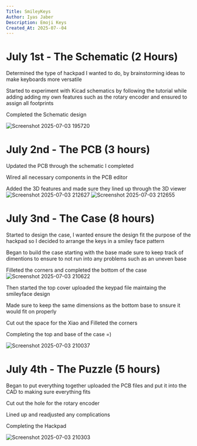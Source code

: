```yaml
---
Title: SmileyKeys
Author: Iyas Jaber
Description: Emoji Keys
Created_At: 2025-07--04
---
```


# July 1st - The Schematic (2 Hours)
Determined the type of hackpad I wanted to do, by brainstorming ideas to make keyboards more versatile 

Started to experiment with Kicad schematics by following the tutorial while adding adding my own features such as the rotary encoder and ensured to assign all footprints

Completed the Schematic design

![Screenshot 2025-07-03 195720](https://github.com/user-attachments/assets/bde6af98-7d4b-449a-b34f-6e32a73ab82a)
# July 2nd - The PCB (3 hours) 
Updated the PCB through the schematic I completed 

Wired all necessary components in the PCB editor

Added the 3D features and made sure they lined up through the 3D viewer
![Screenshot 2025-07-03 212627](https://github.com/user-attachments/assets/fa95a70f-d9fa-48ab-9073-3e6a3531bfa2)
![Screenshot 2025-07-03 212655](https://github.com/user-attachments/assets/5a44cf23-d245-4dc3-ab42-957f5650b046)
# July 3nd - The Case (8 hours)
Started to design the case, I wanted ensure the design fit the purpose of the hackpad so I decided to arrange the keys in a smiley face pattern

Began to build the case starting with the base made sure to keep track of dimentions to ensure to not run into any problems such as an uneven base

Filleted the corners and completed the bottom of the case
![Screenshot 2025-07-03 210622](https://github.com/user-attachments/assets/932a40d3-da6b-418a-a4ba-05ea69364530)

Then started the top cover uploaded the keypad file maintaing the smileyface design

Made sure to keep the same dimensions as the bottom base to snsure it would fit on properly

Cut out the space for the Xiao and Filleted the corners

Completing the top and base of the case =)

![Screenshot 2025-07-03 210037](https://github.com/user-attachments/assets/aeace43b-02c2-417d-97ca-8566f4df4802)

# July 4th - The Puzzle (5 hours)
Began to put everything together uploaded the PCB files and put it into the CAD to making sure everything fits

Cut out the hole for the rotary encoder

Lined up and readjusted any complications

Completing the Hackpad

![Screenshot 2025-07-03 210303](https://github.com/user-attachments/assets/56ee5cd5-52dd-448e-b956-7274ea35c6ad)
